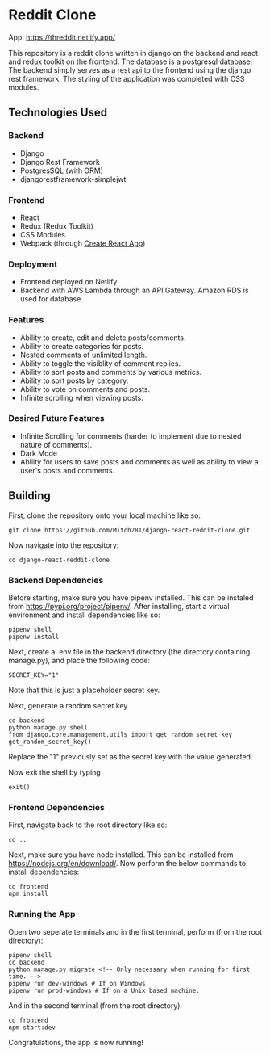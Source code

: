 # Reddit Clone

App: https://threddit.netlify.app/

This repository is a reddit clone written in
django on the backend and react and redux
toolkit on the frontend. The database is a postgresql
database. The backend simply serves as a rest api to
the frontend using the django rest framework. The
styling of the application was completed with CSS modules.

## Technologies Used

### Backend

-   Django
-   Django Rest Framework
-   PostgresSQL (with ORM)
-   djangorestframework-simplejwt

### Frontend

-   React
-   Redux (Redux Toolkit)
-   CSS Modules
-   Webpack (through [Create React App](https://github.com/facebook/create-react-app))

### Deployment

-   Frontend deployed on Netlify
-   Backend with AWS Lambda through an API Gateway. Amazon RDS is used for database.

### Features

-   Ability to create, edit and delete posts/comments.
-   Ability to create categories for posts.
-   Nested comments of unlimited length.
-   Ability to toggle the visiblity of comment replies.
-   Ability to sort posts and comments by various metrics.
-   Ability to sort posts by category.
-   Ability to vote on comments and posts.
-   Infinite scrolling when viewing posts.

### Desired Future Features

-   Infinite Scrolling for comments (harder to implement due to nested nature of comments).
-   Dark Mode
-   Ability for users to save posts and comments as well as ability to view a user's posts and comments.

## Building

First, clone the repository onto your local machine
like so:

```
git clone https://github.com/Mitch281/django-react-reddit-clone.git
```

Now navigate into the repository:

```
cd django-react-reddit-clone
```

### Backend Dependencies

Before starting, make sure you have pipenv installed.
This can be instaled from https://pypi.org/project/pipenv/.
After installing, start a virtual environment and install dependencies like so:

```
pipenv shell
pipenv install
```

Next, create a .env file in the backend directory (the directory containing manage.py), and place the following code:

```
SECRET_KEY="1"
```

Note that this is just a placeholder secret key.

Next, generate a random secret key

```
cd backend
python manage.py shell
from django.core.management.utils import get_random_secret_key
get_random_secret_key()
```

Replace the "1" previously set as the secret key with the value generated.

Now exit the shell by typing

```
exit()
```

### Frontend Dependencies

First, navigate back to the root directory like so:

```
cd ..
```

Next, make sure you have node installed. This can be installed from
https://nodejs.org/en/download/.
Now perform the below commands to install dependencies:

```
cd frontend
npm install
```

### Running the App

Open two seperate terminals and
in the first terminal, perform (from the root directory):

```
pipenv shell
cd backend
python manage.py migrate <!-- Only necessary when running for first time. -->
pipenv run dev-windows # If on Windows
pipenv run prod-windows # If on a Unix based machine.
```

And in the second terminal (from the root directory):

```
cd frontend
npm start:dev
```

Congratulations, the app is now running!
